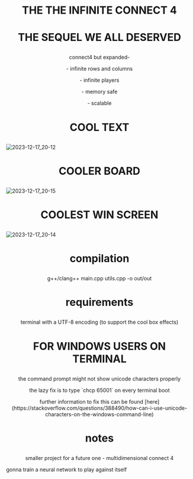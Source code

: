# <p align='center'> THE THE INFINITE CONNECT 4</p>
# <p align='center'> THE SEQUEL WE ALL DESERVED</p>


<p align='center'>connect4 but expanded-</p>
<p align='center'>- infinite rows and columns</p>
<p align='center'>- infinite players</p>
<p align='center'>- memory safe</p>
<p align='center'>- scalable</p>

# <p align='center'> COOL TEXT </p> 
![2023-12-17_20-12](https://github.com/wettestsock/inficonnect4/assets/119987092/82622c6d-5150-4b2f-9b7a-232b41e6644a)



# <p align='center'> COOLER BOARD </p>
![2023-12-17_20-15](https://github.com/wettestsock/inficonnect4/assets/119987092/92e2f89d-282a-46bb-ab0e-e96a3c003ec2)



# <p align='center'> COOLEST WIN SCREEN </p>
![2023-12-17_20-14](https://github.com/wettestsock/inficonnect4/assets/119987092/eab01695-b269-4171-aae9-7f1f40e55bca)


# <p align='center'> compilation </p>
<p align='center'>  g++/clang++ main.cpp utils.cpp -o out/out  </p>

# <p align='center'> requirements </p>
<p align='center'> terminal with a UTF-8 encoding (to support the cool box effects) </p>

# <p align='center'> FOR WINDOWS USERS ON TERMINAL </p>
<p align='center'>the command prompt might not show unicode characters properly</p>
<p align='center'> the lazy fix is to type `chcp 65001` on every terminal boot</p>
<p align='center'>further information to fix this can be found [here](https://stackoverflow.com/questions/388490/how-can-i-use-unicode-characters-on-the-windows-command-line)</p>



# <p align='center'> notes </p> # 

<p align='center'> smaller project for a future one -
multidimensional connect 4

gonna train a neural network to play against itself

